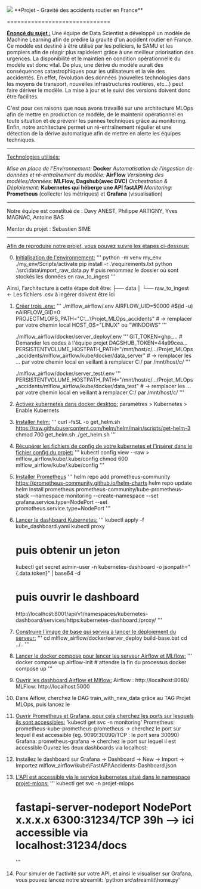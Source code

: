 <img src="https://datascientest.com/wp-content/uploads/2022/03/logo-2021.png">
**Projet - Gravité des accidents routier en France**

==============================

<u>**Énoncé du sujet :**</u>
Une équipe de Data Scientist a développé un modèle de Machine Learning afin de prédire la gravité d'un accident routier en France. Ce modèle est destiné à être utilisé par les policiers, le SAMU et les pompiers afin de réagir plus rapidelent grâce à une meilleur priorisation des urgences.
La disponibilité et le maintien en condition opérationnelle du modèle est donc vital.
De plus, une dérive du modèle aurait des conséquences catastrophiques pour les utilisateurs et la vie des accidentés. En effet, l’évolution des données (nouvelles technologies dans les moyens de transport, nouvelles infrastructures routières, etc…) peut faire dériver le modèle. La mise à jour et le suivi des versions doivent donc être facilités.

C'est pour ces raisons que nous avons travaillé sur une architecture MLOps afin de mettre en production ce modèle, de le maintenir opérationnel en toute situation et de prévenir les pannes techniques grâce au monitoring. Enfin, notre architecture permet un ré-entraînement régulier et une détection de la dérive automatique afin de mettre en alerte les équipes techniques.

------------

<u>Technologies utilisés:</u>

*Mise en place de l’Environnement:* **Docker**
*Automatisation de l'ingestion de données et ré-entraînement du modèle:* **AirFlow**
*Versioning des modèles/données:* **MLFlow, Dagshub(avec DVC)**
*Orchestration & Déploiement:* **Kubernetes qui héberge une API fastAPI**
*Monitoring:* **Prometheus** (collecter les métriques) et **Grafana** (visualisation)

------------

Notre équipe est constitué de : Davy ANEST, Philippe ARTIGNY, Yves MAGNAC, Antoine BAS

Mentor du projet : Sebastien SIME

------------
<u>Afin de reproduire notre projet, vous pouvez suivre les étapes ci-dessous:</u>

0) <u>Initialisation de l'environnement:</u>
    '''
    python -m venv my_env
    ./my_env/Scripts/activate
    pip install -r .\requirements.txt
    python .\src\data\import_raw_data.py # puis renommez le dossier où sont stockés les données en raw_to_ingest
    '''

Ainsi, l'architecture à cette étape doit être:
├── data
│   └── raw_to_ingest           <- Les fichiers .csv à ingérer doivent être ici

1) <u>Créer trois .env:</u>
    '''
    ./mlflow_airflow/.env
    AIRFLOW_UID=50000 #$(id -u)
    nAIRFLOW_GID=0
    PROJECTMLOPS_PATH="C:\...\Projet_MLOps_accidents" # -> remplacer par votre chemin local
    HOST_OS="LINUX" ou "WINDOWS"
    '''

    ./mlflow_airflow/docker/server_deploy/.env
    '''
    GIT_TOKEN=ghp_... # Demander les codes à l'équipe projet
    DAGSHUB_TOKEN=44a99cea...
    PERSISTENTVOLUME_HOSTPATH_PATH="/mnt/host/c/.../Projet_MLOps_accidents/mlflow_airflow/kube/docker/data_server" # -> remplacer les ... par votre chemin local en veillant à remplacer C:/ par /mnt/host/c/ 
    '''

    ./mlflow_airflow/docker/server_test/.env
    '''
    PERSISTENTVOLUME_HOSTPATH_PATH="/mnt/host/c/.../Projet_MLOps_accidents/mlflow_airflow/kube/docker/data_test" # -> remplacer les ... par votre chemin local en veillant à remplacer C:/ par /mnt/host/c/ 
    '''

2) <u>Activez kubernetes dans docker desktop:</u> paramètres > Kubernetes > Enable Kubernets
3) <u>Installer helm:</u>
    '''
    curl -fsSL -o get_helm.sh https://raw.githubusercontent.com/helm/helm/main/scripts/get-helm-3
    chmod 700 get_helm.sh
    ./get_helm.sh
    '''

4) <u>Récupérer les fichiers de config de votre kubernetes et l'insérer dans le fichier config du projet:</u>
    '''
    kubectl config view --raw > mlflow_airflow/kube/.kube/config
    chmod 600 mlflow_airflow/kube/.kube/config
    '''

5) <u>Installer Prometheus</u>
    '''
    helm repo add prometheus-community https://prometheus-community.github.io/helm-charts
    helm repo update
    helm install prometheus prometheus-community/kube-prometheus-stack --namespace monitoring --create-namespace --set grafana.service.type=NodePort --set promotheus.service.type=NodePort
    '''

6) <u>Lancer le dashboard Kubernetes:</u>
    '''
    kubectl apply -f kube_dashboard.yaml
    kubectl proxy
    # puis obtenir un jeton
    kubectl get secret admin-user -n kubernetes-dashboard -o jsonpath="{.data.token}" | base64 -d
    # puis ouvrir le dashboard
    http://localhost:8001/api/v1/namespaces/kubernetes-dashboard/services/https:kubernetes-dashboard:/proxy/
    '''

7) <u>Construire l'image de base qui servira à lancer le déploiement du serveur:</u>
    '''
    cd mlflow_airflow/docker/server_deploy
    build-base.bat
    cd ../..
    '''

8) <u>Lancer le docker compose pour lancer les serveur Airflow et MLflow:</u>
    '''
    docker compose up airflow-init # attendre la fin du processus
    docker compose up
    '''

9) <u>Ouvrir les dashboard Airflow et Mlflow:</u>
    Airflow : http://localhost:8080/
    MLFlow: http://localhost:5000

10) Dans Aiflow, cherchez le DAG train_with_new_data grâce au TAG Projet MLOps, puis lancez le

11) <u>Ouvrir Prometheus et Grafana, pour cela cherchez les ports sur lesquels ils sont accessibles:</u>
    'kubectl get svc -n monitoring'
    Prometheus: prometheus-kube-prometheus-prometheus -> cherchez le port sur lequel il est accessible (eg. 9090:30090/TCP : le port sera 30090)
    Grafana: prometheus-grafana -> cherchez le port sur lequel il est accessible
    Ouvrez les deux dashboards via localhost:<port>

12) Installez le dashboard sur Grafana -> Dashboard -> New -> Import -> Importez mlflow_airflow\kube\FastAPI\Accidents-Dashboard.json

13) <u>L'API est accessible via le service kubernetes situé dans le namespace projet-mlops:</u>
    '''
    kubectl get svc -n projet-mlops
    # fastapi-server-nodeport   NodePort   x.x.x.x   <none>        6300:31234/TCP   39h  --> ici accessible via localhost:31234/docs
    '''

14) Pour simuler de l'activité sur votre API, et ainsi le visualiser sur Grafana, vous pouvez lancez notre streamlit:
    'python src\streamlit\home.py'
